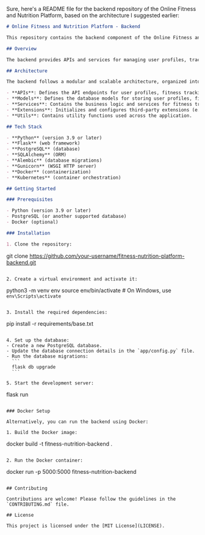 Sure, here's a README file for the backend repository of the Online Fitness and Nutrition Platform, based on the architecture I suggested earlier:

```markdown
# Online Fitness and Nutrition Platform - Backend

This repository contains the backend component of the Online Fitness and Nutrition Platform, built with Python and the Flask web framework.

## Overview

The backend provides APIs and services for managing user profiles, tracking fitness activities and nutrition intake, generating personalized workout and meal plans, and more. It integrates with third-party APIs for fitness tracking and nutrition data.

## Architecture

The backend follows a modular and scalable architecture, organized into the following main components:

- **APIs**: Defines the API endpoints for user profiles, fitness tracking, and nutrition tracking.
- **Models**: Defines the database models for storing user profiles, fitness data, and nutrition data.
- **Services**: Contains the business logic and services for fitness tracking, nutrition tracking, plan generation, and other core functionalities.
- **Extensions**: Initializes and configures third-party extensions (e.g., database, API clients, caching).
- **Utils**: Contains utility functions used across the application.

## Tech Stack

- **Python** (version 3.9 or later)
- **Flask** (web framework)
- **PostgreSQL** (database)
- **SQLAlchemy** (ORM)
- **Alembic** (database migrations)
- **Gunicorn** (WSGI HTTP server)
- **Docker** (containerization)
- **Kubernetes** (container orchestration)

## Getting Started

### Prerequisites

- Python (version 3.9 or later)
- PostgreSQL (or another supported database)
- Docker (optional)

### Installation

1. Clone the repository:
   ```
   git clone https://github.com/your-username/fitness-nutrition-platform-backend.git
   ```

2. Create a virtual environment and activate it:
   ```
   python3 -m venv env
   source env/bin/activate  # On Windows, use `env\Scripts\activate`
   ```

3. Install the required dependencies:
   ```
   pip install -r requirements/base.txt
   ```

4. Set up the database:
   - Create a new PostgreSQL database.
   - Update the database connection details in the `app/config.py` file.
   - Run the database migrations:
     ```
     flask db upgrade
     ```

5. Start the development server:
   ```
   flask run
   ```

### Docker Setup

Alternatively, you can run the backend using Docker:

1. Build the Docker image:
   ```
   docker build -t fitness-nutrition-backend .
   ```

2. Run the Docker container:
   ```
   docker run -p 5000:5000 fitness-nutrition-backend
   ```

## Contributing

Contributions are welcome! Please follow the guidelines in the `CONTRIBUTING.md` file.

## License

This project is licensed under the [MIT License](LICENSE).
```
